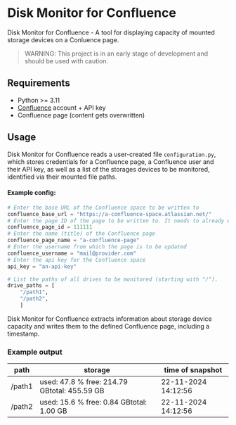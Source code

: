 # Disk Monitor for Confluence

Disk Monitor for Confluence - A tool for displaying capacity of mounted storage devices on a Conluence page.

> WARNING: This project is in an early stage of development and should be used with caution.

## Requirements

* Python >= 3.11
* [Confluence](https://www.atlassian.com/de/software/confluence) account + API key
* Confluence page (content gets overwritten)

## Usage

Disk Monitor for Confluence reads a user-created file `configuration.py`, which stores credentials for a Confluence page, a Confluence user and their API key, as well as a list of the storages devices to be monitored, identified via their mounted file paths.

#### Example config:
```python
# Enter the base URL of the Confluence space to be written to
confluence_base_url = "https://a-confluence-space.atlassian.net/"
# Enter the page ID of the page to be written to. It needs to already exist.
confluence_page_id = 111111
# Enter the name (title) of the Confluence page
confluence_page_name = "a-confluence-page"
# Enter the username from which the page is to be updated
confluence_username = "mail@provider.com"
# Enter the api key for the Confluence space 
api_key = "an-api-key"

# List the paths of all drives to be monitored (starting with "/").
drive_paths = [
    "/path1",
    "/path2",
    ]
```

Disk Monitor for Confluence extracts information about storage device capacity and writes them to the defined Confluence page, including a timestamp.

### Example output

| path   | storage                                       | time of snapshot     |
|--------|-----------------------------------------------|----------------------|
| /path1 | used: 47.8 %  free: 214.79 GBtotal: 455.59 GB |  22-11-2024 14:12:56 |
| /path2 | used: 15.6 %  free: 0.84 GBtotal: 1.00 GB     |  22-11-2024 14:12:56 |


